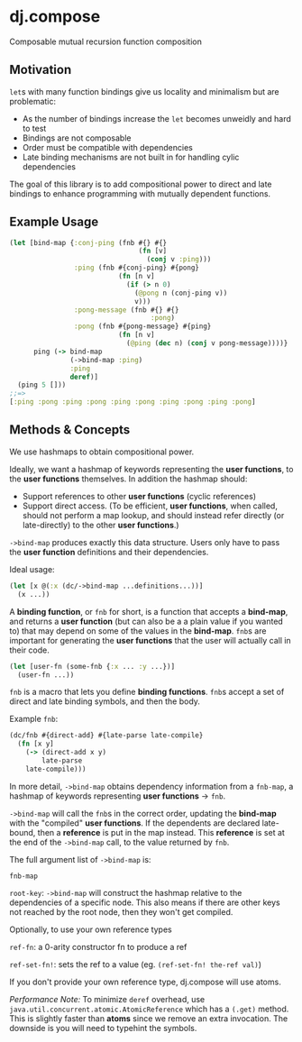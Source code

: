dj.compose
==========

Composable mutual recursion function composition

## Motivation

`let`s with many function bindings give us locality and minimalism but are problematic:

* As the number of bindings increase the `let` becomes unweidly and hard to test
* Bindings are not composable
* Order must be compatible with dependencies
* Late binding mechanisms are not built in for handling cylic dependencies

The goal of this library is to add compositional power to direct and late bindings to enhance programming with mutually dependent functions.

## Example Usage

```clojure
(let [bind-map {:conj-ping (fnb #{} #{}
                                (fn [v]
                                  (conj v :ping)))
                :ping (fnb #{conj-ping} #{pong}
                           (fn [n v]
                             (if (> n 0)
                               (@pong n (conj-ping v))
                               v)))
                :pong-message (fnb #{} #{}
                                   :pong)
                :pong (fnb #{pong-message} #{ping}
                           (fn [n v]
                             (@ping (dec n) (conj v pong-message))))}
      ping (-> bind-map
               (->bind-map :ping)
               :ping
               deref)]
  (ping 5 []))
;;=>
[:ping :pong :ping :pong :ping :pong :ping :pong :ping :pong]
```

## Methods & Concepts

We use hashmaps to obtain compositional power.

Ideally, we want a hashmap of keywords representing the **user functions**, to the **user functions** themselves. In addition the hashmap should:

* Support references to other **user functions** (cyclic references)
* Support direct access. (To be efficient, **user functions**, when called, should not perform a map lookup, and should instead refer directly (or late-directly) to the other **user functions**.)

`->bind-map` produces exactly this data structure. Users only have to pass the **user function** definitions and their dependencies.

Ideal usage:
```clojure
(let [x @(:x (dc/->bind-map ...definitions...))]
  (x ...))
```

A **binding function**, or `fnb` for short, is a function that accepts a **bind-map**, and returns a **user function** (but can also be a a plain value if you wanted to) that may depend on some of the values in the **bind-map**. `fnb`s are important for generating the **user functions** that the user will actually call in their code.

```clojure
(let [user-fn (some-fnb {:x ... :y ...})]
  (user-fn ...))
```

`fnb` is a macro that lets you define **binding functions**. `fnb`s accept a set of direct and late binding symbols, and then the body.

Example `fnb`:
```clojure
(dc/fnb #{direct-add} #{late-parse late-compile}
  (fn [x y]
    (-> (direct-add x y)
    	late-parse
	late-compile)))
```

In more detail, `->bind-map` obtains dependency information from a `fnb-map`, a hashmap of keywords representing **user functions** -> `fnb`.

`->bind-map` will call the `fnb`s in the correct order, updating the **bind-map** with the "compiled" **user functions**. If the dependents are declared late-bound, then a **reference** is put in the map instead. This **reference** is set at the end of the `->bind-map` call, to the value returned by `fnb`.

The full argument list of `->bind-map` is:

`fnb-map`

`root-key`: `->bind-map` will construct the hashmap relative to the dependencies of a specific node. This also means if there are other keys not reached by the root node, then they won't get compiled.

Optionally, to use your own reference types

`ref-fn`: a 0-arity constructor fn to produce a ref

`ref-set-fn!`: sets the ref to a value (eg. `(ref-set-fn! the-ref val)`)

If you don't provide your own reference type, dj.compose will use atoms.

*Performance Note:*
To minimize `deref` overhead, use `java.util.concurrent.atomic.AtomicReference` which has a `(.get)` method. This is slightly faster than **atoms** since we remove an extra invocation. The downside is you will need to typehint the symbols.
